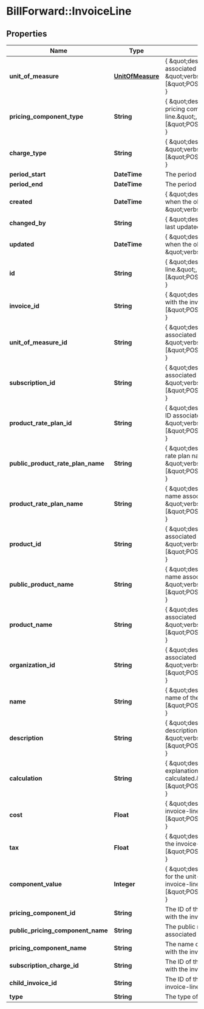 # BillForward::InvoiceLine

## Properties
Name | Type | Description | Notes
------------ | ------------- | ------------- | -------------
**unit_of_measure** | [**UnitOfMeasure**](UnitOfMeasure.md) | { \&quot;description\&quot; : \&quot;The unit-of-measure associated with the invoice-line.\&quot;, \&quot;verbs\&quot;:[\&quot;POST\&quot;,\&quot;PUT\&quot;,\&quot;GET\&quot;] } | [optional] 
**pricing_component_type** | **String** | { \&quot;description\&quot; : \&quot;The type of the pricing component associated with the invoice line.\&quot;, \&quot;verbs\&quot;:[\&quot;POST\&quot;,\&quot;PUT\&quot;,\&quot;GET\&quot;] } | 
**charge_type** | **String** | { \&quot;description\&quot; : \&quot;charge-type.\&quot;, \&quot;verbs\&quot;:[\&quot;POST\&quot;,\&quot;PUT\&quot;,\&quot;GET\&quot;] } | 
**period_start** | **DateTime** | The period start of the charge. | 
**period_end** | **DateTime** | The period end of the charge. | 
**created** | **DateTime** | { \&quot;description\&quot; : \&quot;The UTC DateTime when the object was created.\&quot;, \&quot;verbs\&quot;:[] } | [optional] 
**changed_by** | **String** | { \&quot;description\&quot; : \&quot;ID of the user who last updated the entity.\&quot;, \&quot;verbs\&quot;:[] } | [optional] 
**updated** | **DateTime** | { \&quot;description\&quot; : \&quot;The UTC DateTime when the object was last updated.\&quot;, \&quot;verbs\&quot;:[] } | [optional] 
**id** | **String** | { \&quot;description\&quot; : \&quot;ID of the invoice-line.\&quot;, \&quot;verbs\&quot;:[\&quot;POST\&quot;,\&quot;PUT\&quot;,\&quot;GET\&quot;] } | [optional] 
**invoice_id** | **String** | { \&quot;description\&quot; : \&quot;invoice associated with the invoice-line.\&quot;, \&quot;verbs\&quot;:[\&quot;POST\&quot;,\&quot;PUT\&quot;,\&quot;GET\&quot;] } | 
**unit_of_measure_id** | **String** | { \&quot;description\&quot; : \&quot;unit-of-measure associated with the invoice-line.\&quot;, \&quot;verbs\&quot;:[\&quot;POST\&quot;,\&quot;PUT\&quot;,\&quot;GET\&quot;] } | [optional] 
**subscription_id** | **String** | { \&quot;description\&quot; : \&quot;the subscription ID associated with the invoice-line.\&quot;, \&quot;verbs\&quot;:[\&quot;POST\&quot;,\&quot;PUT\&quot;,\&quot;GET\&quot;] } | [optional] 
**product_rate_plan_id** | **String** | { \&quot;description\&quot; : \&quot;the product rate plan ID associated with the invoice-line.\&quot;, \&quot;verbs\&quot;:[\&quot;POST\&quot;,\&quot;PUT\&quot;,\&quot;GET\&quot;] } | [optional] 
**public_product_rate_plan_name** | **String** | { \&quot;description\&quot; : \&quot;the public product rate plan name associated with the invoice-line.\&quot;, \&quot;verbs\&quot;:[\&quot;POST\&quot;,\&quot;PUT\&quot;,\&quot;GET\&quot;] } | [optional] 
**product_rate_plan_name** | **String** | { \&quot;description\&quot; : \&quot;the product rate plan name associated with the invoice-line.\&quot;, \&quot;verbs\&quot;:[\&quot;POST\&quot;,\&quot;PUT\&quot;,\&quot;GET\&quot;] } | [optional] 
**product_id** | **String** | { \&quot;description\&quot; : \&quot;the product ID associated with the invoice-line.\&quot;, \&quot;verbs\&quot;:[\&quot;POST\&quot;,\&quot;PUT\&quot;,\&quot;GET\&quot;] } | [optional] 
**public_product_name** | **String** | { \&quot;description\&quot; : \&quot;the public product name associated with the invoice-line.\&quot;, \&quot;verbs\&quot;:[\&quot;POST\&quot;,\&quot;PUT\&quot;,\&quot;GET\&quot;] } | [optional] 
**product_name** | **String** | { \&quot;description\&quot; : \&quot;the product name associated with the invoice-line.\&quot;, \&quot;verbs\&quot;:[\&quot;POST\&quot;,\&quot;PUT\&quot;,\&quot;GET\&quot;] } | [optional] 
**organization_id** | **String** | { \&quot;description\&quot; : \&quot;ID of the organization associated with the invoice-line.\&quot;, \&quot;verbs\&quot;:[\&quot;POST\&quot;,\&quot;PUT\&quot;,\&quot;GET\&quot;] } | 
**name** | **String** | { \&quot;description\&quot; : \&quot;The human readable name of the invoice-line.\&quot;, \&quot;verbs\&quot;:[\&quot;POST\&quot;,\&quot;PUT\&quot;,\&quot;GET\&quot;] } | 
**description** | **String** | { \&quot;description\&quot; : \&quot;The human readable description of the invoice-line.\&quot;, \&quot;verbs\&quot;:[\&quot;POST\&quot;,\&quot;PUT\&quot;,\&quot;GET\&quot;] } | 
**calculation** | **String** | { \&quot;description\&quot; : \&quot;A human readable explanation of how the value of the invoice-line was calculated.\&quot;, \&quot;verbs\&quot;:[\&quot;POST\&quot;,\&quot;PUT\&quot;,\&quot;GET\&quot;] } | 
**cost** | **Float** | { \&quot;description\&quot; : \&quot;The cost of the invoice-line including tax.\&quot;, \&quot;verbs\&quot;:[\&quot;POST\&quot;,\&quot;PUT\&quot;,\&quot;GET\&quot;] } | 
**tax** | **Float** | { \&quot;description\&quot; : \&quot;The cumulative tax of the invoice-line.\&quot;, \&quot;verbs\&quot;:[\&quot;POST\&quot;,\&quot;PUT\&quot;,\&quot;GET\&quot;] } | 
**component_value** | **Integer** | { \&quot;description\&quot; : \&quot;The component value for the unit-of-measure that is associated with the invoice-line.\&quot;, \&quot;verbs\&quot;:[\&quot;POST\&quot;,\&quot;PUT\&quot;,\&quot;GET\&quot;] } | 
**pricing_component_id** | **String** | The ID of the pricing-component that is associated with the invoice-line. | 
**public_pricing_component_name** | **String** | The public name of the pricing-component that is associated with the invoice-line. | 
**pricing_component_name** | **String** | The name of the pricing-component that is associated with the invoice-line. | 
**subscription_charge_id** | **String** | The ID of the subscription-charge that is associated with the invoice-line. | 
**child_invoice_id** | **String** | The ID of the invoice that is associated with the invoice-line. | 
**type** | **String** | The type of the invoice-line. | 


